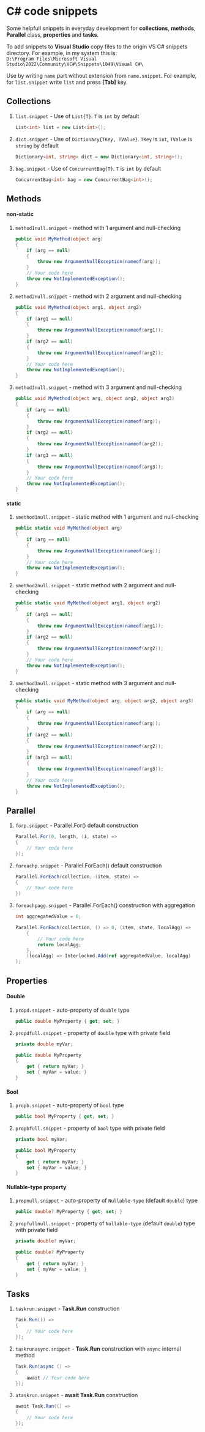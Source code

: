 # C# code snippets

Some helpfull snippets in everyday development for **collections**, **methods**, **Parallel** class, **properties** and **tasks**.

To add snippets to **Visual Studio** copy files to the origin VS C# snippets directory. For example, in my system this is:  
`D:\Program Files\Microsoft Visual Studio\2022\Community\VC#\Snippets\1049\Visual C#\`

Use by writing `name` part without extension from `name.snippet`. For example, for `list.snippet` write `list` and press **[Tab]** key.

## Collections

1. `list.snippet` - Use of `List{T}`. `T` is `int` by default

    ```csharp
    List<int> list = new List<int>();
    ```

2. `dict.snippet` - Use of `Dictionary{TKey, TValue}`. `TKey` is `int`, `TValue` is `string` by default

    ```csharp
    Dictionary<int, string> dict = new Dictionary<int, string>();
    ```

3. `bag.snippet` - Use of `ConcurrentBag{T}`. `T` is `int` by default

    ```csharp
    ConcurrentBag<int> bag = new ConcurrentBag<int>();
    ```

## Methods

#### non-static

1. `method1null.snippet` - method with 1 argument and null-checking

    ```csharp
    public void MyMethod(object arg)
    {
        if (arg == null)
        {
            throw new ArgumentNullException(nameof(arg));
        }
        // Your code here
        throw new NotImplementedException();
    }
    ```

2. `method2null.snippet` - method with 2 argument and null-checking

    ```csharp
    public void MyMethod(object arg1, object arg2)
    {
        if (arg1 == null)
        {
            throw new ArgumentNullException(nameof(arg1));
        }
        if (arg2 == null)
        {
            throw new ArgumentNullException(nameof(arg2));
        }
        // Your code here
        throw new NotImplementedException();
    }
    ```

3. `method3null.snippet` - method with 3 argument and null-checking

    ```csharp
    public void MyMethod(object arg, object arg2, object arg3)
    {
        if (arg == null)
        {
            throw new ArgumentNullException(nameof(arg));
        }
        if (arg2 == null)
        {
            throw new ArgumentNullException(nameof(arg2));
        }
        if (arg3 == null)
        {
            throw new ArgumentNullException(nameof(arg3));
        }
        // Your code here
        throw new NotImplementedException();
    }
    ```

#### static

1. `smethod1null.snippet` - static method with 1 argument and null-checking

    ```csharp
    public static void MyMethod(object arg)
    {
        if (arg == null)
        {
            throw new ArgumentNullException(nameof(arg));
        }
        // Your code here
        throw new NotImplementedException();
    }
    ```

2. `smethod2null.snippet` - static method with 2 argument and null-checking

    ```csharp
    public static void MyMethod(object arg1, object arg2)
    {
        if (arg1 == null)
        {
            throw new ArgumentNullException(nameof(arg1));
        }
        if (arg2 == null)
        {
            throw new ArgumentNullException(nameof(arg2));
        }
        // Your code here
        throw new NotImplementedException();
    }
    ```

3. `smethod3null.snippet` - static method with 3 argument and null-checking

    ```csharp
    public static void MyMethod(object arg, object arg2, object arg3)
    {
        if (arg == null)
        {
            throw new ArgumentNullException(nameof(arg));
        }
        if (arg2 == null)
        {
            throw new ArgumentNullException(nameof(arg2));
        }
        if (arg3 == null)
        {
            throw new ArgumentNullException(nameof(arg3));
        }
        // Your code here
        throw new NotImplementedException();
    }
    ```

## Parallel

1. `forp.snippet` - Parallel.For() default construction

    ```csharp
    Parallel.For(0, length, (i, state) =>
    {
        // Your code here
    });
    ```

2. `foreachp.snippet` - Parallel.ForEach() default construction

    ```csharp
    Parallel.ForEach(collection, (item, state) =>
    {
        // Your code here
    })
    ```

3. `foreachpagg.snippet` - Parallel.ForEach() construction with aggregation

    ```csharp
    int aggregatedValue = 0;

    Parallel.ForEach(collection, () => 0, (item, state, localAgg) =>
        {
            // Your code here
            return localAgg;
        },
        (localAgg) => Interlocked.Add(ref aggregatedValue, localAgg)
    );
    ```

## Properties

#### Double

1. `propd.snippet` - auto-property of `double` type

    ```csharp
    public double MyProperty { get; set; }
    ```

2. `propdfull.snippet` - property of `double` type with private field

    ```csharp
    private double myVar;

    public double MyProperty
    {
        get { return myVar; }
        set { myVar = value; }
    }
    ```

#### Bool

1. `propb.snippet` - auto-property of `bool` type

    ```csharp
    public bool MyProperty { get; set; }
    ```

2. `propbfull.snippet` - property of `bool` type with private field

    ```csharp
    private bool myVar;

    public bool MyProperty
    {
        get { return myVar; }
        set { myVar = value; }
    }
    ```

#### Nullable-type property

1. `propnull.snippet` - auto-property of `Nullable-type` (default `double`) type

    ```csharp
    public double? MyProperty { get; set; }
    ```

2. `propfullnull.snippet` - property of `Nullable-type` (default `double`) type with private field

    ```csharp
    private double? myVar;

    public double? MyProperty
    {
        get { return myVar; }
        set { myVar = value; }
    }
    ```

## Tasks

1. `taskrun.snippet` - **Task.Run** construction

    ```csharp
    Task.Run(() =>
    {
        // Your code here
    });
    ```

2. `taskrunasync.snippet` - **Task.Run** construction with `async` internal method

    ```csharp
    Task.Run(async () =>
    {
        await // Your code here
    });
    ```

3. `ataskrun.snippet` - **await Task.Run** construction
 
    ```csharp
    await Task.Run(() =>
    {
        // Your code here
    });
    ```